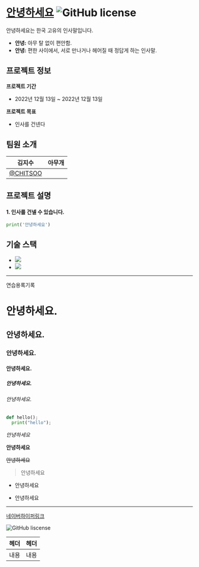 # [안녕하세요](https://github.com/CHITSOO/helloworld.git) ![GitHub license](https://img.shields.io/badge/license-MIT-blue.svg)

안녕하세요는 한국 고유의 인사말입니다.

* **안녕:** 아무 탈 없이 편안함.
* **안녕:** 편한 사이에서, 서로 만나거나 헤어질 때 정답게 하는 인사말.

## 프로젝트 정보

**프로젝트 기간**
* 2022년 12월 13일 ~ 2022년 12월 13일

**프로젝트 목표**
* 인사를 건넨다

## 팀원 소개
| 김지수 | 아무개 |
| -----| ---- |
| [@CHITSOO](https://github.com/CHITSOO) |  |

## 프로젝트 설명

#### 1. 인사를 건넬 수 있습니다.
```python
print('안녕하세요')
```

## 기술 스택
- <img src="https://img.shields.io/badge/React-61DAFB?style=flat-square&logo=React&logoColor=black">
- <img src="https://img.shields.io/badge/Spring-6DB33F?style=flat-square&logo=Spring&logoColor=white">



---

연습용록기록

# 안녕하세요.
## 안녕하세요.
### 안녕하세요.
#### 안녕하세요.
##### 안녕하세요.
###### 안녕하세요.

```python
def hello();
  print("hello");
```

*안녕하세요*

**안녕하세요**

~~안녕하세요~~

> 안녕하세요

- 안녕하세요

* 안녕하세요

---

[네이버하이퍼링크](https://naver.com)

![GitHub liscense](https://img.shields.io/badge/Liscense-MIT-blue)

| 헤더 | 헤더 |
| --- | --- |
| 내용 |내용 | 
